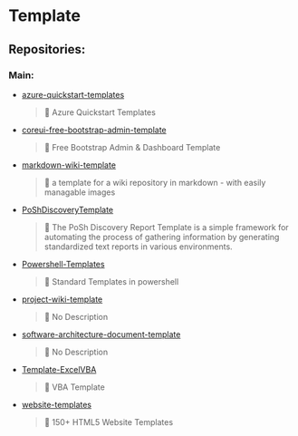 # Template

## Repositories:
### Main:
- [azure-quickstart-templates](https://github.com/Thamielis/azure-quickstart-templates)
	> :memo: Azure Quickstart Templates
- [coreui-free-bootstrap-admin-template](https://github.com/Thamielis/coreui-free-bootstrap-admin-template)
	> :memo: Free Bootstrap Admin & Dashboard Template 
- [markdown-wiki-template](https://github.com/Thamielis/markdown-wiki-template)
	> :memo: a template for a wiki repository in markdown - with easily managable images
- [PoShDiscoveryTemplate](https://github.com/Thamielis/PoShDiscoveryTemplate)
	> :memo: The PoSh Discovery Report Template is a simple framework for automating the process of gathering information by generating standardized text reports in various environments.
- [Powershell-Templates](https://github.com/Thamielis/Powershell-Templates)
	> :memo: Standard Templates in powershell
- [project-wiki-template](https://github.com/Thamielis/project-wiki-template)
	> :memo: No Description
- [software-architecture-document-template](https://github.com/Thamielis/software-architecture-document-template)
	> :memo: No Description
- [Template-ExcelVBA](https://github.com/Thamielis/Template-ExcelVBA)
	> :memo: VBA Template
- [website-templates](https://github.com/Thamielis/website-templates)
	> :memo: 150+ HTML5 Website Templates

